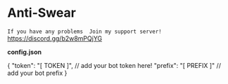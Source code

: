 # Anti-Swear


`If you have any problems 
Join my support server!` https://discord.gg/b2w8mPQjYG



**config.json**

 {
"token": "[ TOKEN ]",    // add your bot token here!
"prefix": "[ PREFIX ]"   // add your bot prefix
}



